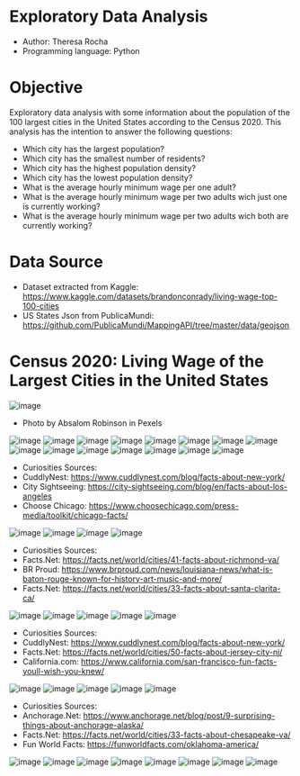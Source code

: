 # Exploratory Data Analysis

- Author: Theresa Rocha
- Programming language: Python

# Objective

Exploratory data analysis with some information about the population of the 100 largest cities in the United States according to the Census 2020.
This analysis has the intention to answer the following questions:

- Which city has the largest population?
- Which city has the smallest number of residents?
- Which city has the highest population density?
- Which city has the lowest population density?
- What is the average hourly minimum wage per one adult?
- What is the average hourly minimum wage per two adults wich just one is currently working?
- What is the average hourly minimum wage per two adults wich both are currently working?


# Data Source

- Dataset extracted from Kaggle: <https://www.kaggle.com/datasets/brandonconrady/living-wage-top-100-cities>
- US States Json from PublicaMundi: <https://github.com/PublicaMundi/MappingAPI/tree/master/data/geojson>

# Census 2020: Living Wage of the Largest Cities in the United States

![image](https://github.com/theresarocha/EDA_Living_Wage/assets/84404461/4d693be5-3eb0-4e89-9ba4-78d316ff65c4)
- Photo by Absalom Robinson in Pexels

![image](https://github.com/theresarocha/EDA_Living_Wage/assets/84404461/5fe26fb7-4a54-41cc-ad17-8ee0c2191a50)
![image](https://github.com/theresarocha/EDA_Living_Wage/assets/84404461/3b5c787e-0a26-4207-bc78-8b2d59a29289)
![image](https://github.com/theresarocha/EDA_Living_Wage/assets/84404461/fa8e39ac-1d7b-43de-83e5-3c59e72cee02)
![image](https://github.com/theresarocha/EDA_Living_Wage/assets/84404461/af160d66-ddcb-45e8-a6b3-c6512879b1c4)
![image](https://github.com/theresarocha/EDA_Living_Wage/assets/84404461/29cb1232-b56e-4ab3-9d33-676fcddf95c6)
![image](https://github.com/theresarocha/EDA_Living_Wage/assets/84404461/643458cf-165b-4277-a810-61708ffbbea3)
![image](https://github.com/theresarocha/EDA_Living_Wage/assets/84404461/746b4dfe-6bf1-468c-b4c2-96961949edcc)
![image](https://github.com/theresarocha/EDA_Living_Wage/assets/84404461/54e51ff0-9763-4ac4-a898-991c2004a655)
![image](https://github.com/theresarocha/EDA_Living_Wage/assets/84404461/e1a132c1-82df-42dd-ac36-5a669095321f)
![image](https://github.com/theresarocha/EDA_Living_Wage/assets/84404461/146361bc-848a-4cf4-89ba-544e4585edfa)
![image](https://github.com/theresarocha/EDA_Living_Wage/assets/84404461/96cb91cb-3fb7-4387-a1dd-becfabccdd2f)
![image](https://github.com/theresarocha/EDA_Living_Wage/assets/84404461/cb6fddf0-ccd6-4489-82ca-f994ecd5b72a)
![image](https://github.com/theresarocha/EDA_Living_Wage/assets/84404461/c9195b26-7624-4871-9405-d6bfd201bc0b)
![image](https://github.com/theresarocha/EDA_Living_Wage/assets/84404461/5ae01d5c-5ba3-4d40-87b6-ec11d7919fa9)
![image](https://github.com/theresarocha/EDA_Living_Wage/assets/84404461/073fa8c7-c732-44a0-ad79-258fc25fe21d)

- Curiosities Sources:
- CuddlyNest: <https://www.cuddlynest.com/blog/facts-about-new-york/>
- City Sightseeing: <https://city-sightseeing.com/blog/en/facts-about-los-angeles>
- Choose Chicago: <https://www.choosechicago.com/press-media/toolkit/chicago-facts/>

![image](https://github.com/theresarocha/EDA_Living_Wage/assets/84404461/a8b2bb18-107a-4c30-9314-e55d019b2b19)
![image](https://github.com/theresarocha/EDA_Living_Wage/assets/84404461/ffbc49d2-4d9e-4a75-be9a-d170ac0e9082)
![image](https://github.com/theresarocha/EDA_Living_Wage/assets/84404461/d4b40170-2d96-4ab0-b1f3-84188cc369f3)
![image](https://github.com/theresarocha/EDA_Living_Wage/assets/84404461/9e24fbab-a65e-4ff1-8baa-ef12cd57f463)

- Curiosities Sources:
- Facts.Net: <https://facts.net/world/cities/41-facts-about-richmond-va/>
- BR Proud: <https://www.brproud.com/news/louisiana-news/what-is-baton-rouge-known-for-history-art-music-and-more/>
- Facts.Net: <https://facts.net/world/cities/33-facts-about-santa-clarita-ca/>

![image](https://github.com/theresarocha/EDA_Living_Wage/assets/84404461/d55bf64b-e1cb-4656-96b9-7a7948c295b6)
![image](https://github.com/theresarocha/EDA_Living_Wage/assets/84404461/adb0f11c-18e2-4721-9f9c-c61d575db50d)
![image](https://github.com/theresarocha/EDA_Living_Wage/assets/84404461/1996c45c-1bf1-4124-b41d-4fca4bf7b805)
![image](https://github.com/theresarocha/EDA_Living_Wage/assets/84404461/9d7f5fb8-7ad7-4d77-bcba-023ac4d552a6)
![image](https://github.com/theresarocha/EDA_Living_Wage/assets/84404461/a10b1331-5664-481a-a366-fe9413b8e440)

- Curiosities Sources:
- CuddlyNest: <https://www.cuddlynest.com/blog/facts-about-new-york/>
- Facts.Net: <https://facts.net/world/cities/50-facts-about-jersey-city-nj/>
- California.com: <https://www.california.com/san-francisco-fun-facts-youll-wish-you-knew/>

![image](https://github.com/theresarocha/EDA_Living_Wage/assets/84404461/00216c63-5da1-4c1a-9427-809337937845)
![image](https://github.com/theresarocha/EDA_Living_Wage/assets/84404461/f5d29a39-d341-4019-a59b-f873b4ec4440)
![image](https://github.com/theresarocha/EDA_Living_Wage/assets/84404461/90c9026f-2918-4b2b-81ed-f23c3e400753)
![image](https://github.com/theresarocha/EDA_Living_Wage/assets/84404461/810499cf-03aa-46f6-9d6a-e02f8452e06f)
![image](https://github.com/theresarocha/EDA_Living_Wage/assets/84404461/470af04a-56df-49c0-ad22-1dfbd715d2fb)

- Curiosities Sources:
- Anchorage.Net: <https://www.anchorage.net/blog/post/9-surprising-things-about-anchorage-alaska/>
- Facts.Net: <https://facts.net/world/cities/33-facts-about-chesapeake-va/>
- Fun World Facts: <https://funworldfacts.com/oklahoma-america/>

![image](https://github.com/theresarocha/EDA_Living_Wage/assets/84404461/41182c6d-8dc9-4e76-8371-19afd04ab83e)
![image](https://github.com/theresarocha/EDA_Living_Wage/assets/84404461/26887e18-04fa-48e1-a192-7e1bbe537bef)
![image](https://github.com/theresarocha/EDA_Living_Wage/assets/84404461/2c011e71-2e64-4cf2-8955-81c170b2736a)
![image](https://github.com/theresarocha/EDA_Living_Wage/assets/84404461/788c773b-0715-42af-bbef-67201add1391)
![image](https://github.com/theresarocha/EDA_Living_Wage/assets/84404461/5de4778f-c2a2-4067-b04d-3488776c2a4f)
![image](https://github.com/theresarocha/EDA_Living_Wage/assets/84404461/00e13b21-6fbe-4b7e-b552-b32af6c1a86e)
![image](https://github.com/theresarocha/EDA_Living_Wage/assets/84404461/6a87f84d-07a4-44a7-a505-593cb4190a32)
![image](https://github.com/theresarocha/EDA_Living_Wage/assets/84404461/060923b2-5a44-4445-90f5-03fd07c5c434)







































